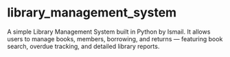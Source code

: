 # library_management_system
A simple Library Management System built in Python by Ismail. It allows users to manage books, members, borrowing, and returns — featuring book search, overdue tracking, and detailed library reports.
